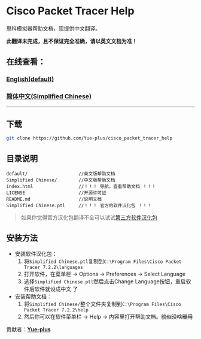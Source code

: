 # Cisco Packet Tracer Help
思科模拟器帮助文档，现提供中文翻译。

**此翻译未完成，且不保证完全准确，请以英文文档为准！**

## 在线查看：
### [English(default)](https://cisco_packet_tracer_help.yue.zone/default/index.htm)
### [简体中文(Simplified Chinese)](https://cisco_packet_tracer_help.yue.zone/Simplified%20Chinese/index.htm)

---


## 下载
```bash
git clone https://github.com/Yue-plus/cisco_packet_tracer_help
```

## 目录说明
```
default/                   //英文版帮助文档
Simplified Chinese/        //中文版帮助文档
index.html                 //！！！ 导航，查看帮助文档 ！！！
LICENSE                    //开源许可证
README.md                  //说明文档
Simplified Chinese.ptl     //！！！ 官方的软件汉化包 ！！！
```
> 如果你觉得官方汉化包翻译不全可以试试[第三方软件汉化包](https://github.com/lsy9202/CPT-Hanization)

## 安装方法
* 安装软件汉化包：
   1. 将`Simplified Chinese.ptl`复制到`C:\Program Files\Cisco Packet Tracer 7.2.2\languages`
   2. 打开软件，在菜单栏 -> Options  -> Preferences -> Select Language
   3. 选择`Simplified Chinese.ptl`然后点击Change Language按钮，重启软件后软件就设成中文 了
* 安装帮助文档：
   1. 将`Simplified Chinese/`整个文件夹复制到`C:\Program Files\Cisco Packet Tracer 7.2.2\help`
   2. 然后你可以在软件菜单栏 -> Help -> 内容里打开帮助文档。~~貌似没啥暖用~~



贡献者：**[Yue-plus](https://github.com/Yue-plus)**
